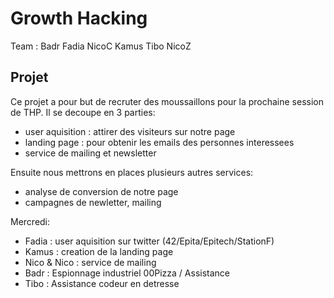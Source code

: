 # Growth Hacking

Team : Badr Fadia NicoC Kamus Tibo NicoZ

## Projet

Ce projet a pour but de recruter des moussaillons pour la prochaine session de THP.
Il se decoupe en 3 parties:
  - user aquisition : attirer des visiteurs sur notre page
  - landing page : pour obtenir les emails des personnes interessees
  - service de mailing et newsletter
  
Ensuite nous mettrons en places plusieurs autres services:
 - analyse de conversion de notre page
 - campagnes de newletter, mailing

Mercredi:
  - Fadia : user aquisition sur twitter (42/Epita/Epitech/StationF)
  - Kamus : creation de la landing page
  - Nico & Nico : service de mailing
  - Badr : Espionnage industriel 00Pizza / Assistance
  - Tibo : Assistance codeur en detresse